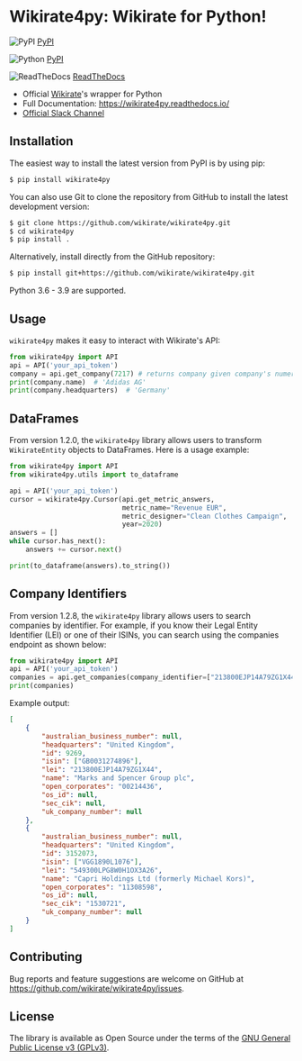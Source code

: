 # Wikirate4py: Wikirate for Python!

![PyPI](https://img.shields.io/pypi/v/wikirate4py?label=PyPI)
[PyPI](https://pypi.org/project/wikirate4py/)

![Python](https://img.shields.io/pypi/pyversions/wikirate4py?label=Python)
[PyPI](https://pypi.org/project/wikirate4py/)

![ReadTheDocs](https://readthedocs.org/projects/wikirate4py/badge/?version=latest)
[ReadTheDocs](https://wikirate4py.readthedocs.io/en/latest/)

- Official [Wikirate](https://wikirate.org)'s wrapper for Python
- Full Documentation: https://wikirate4py.readthedocs.io/
- [Official Slack Channel](https://wikirate.slack.com/archives/C021YJBQT8E)

## Installation

The easiest way to install the latest version from PyPI is by using pip:

```bash
$ pip install wikirate4py
```

You can also use Git to clone the repository from GitHub to install the latest development version:

```bash
$ git clone https://github.com/wikirate/wikirate4py.git
$ cd wikirate4py
$ pip install .
```

Alternatively, install directly from the GitHub repository:

```bash
$ pip install git+https://github.com/wikirate/wikirate4py.git
```

Python 3.6 - 3.9 are supported.

## Usage

`wikirate4py` makes it easy to interact with Wikirate's API:

```python
from wikirate4py import API
api = API('your_api_token')
company = api.get_company(7217) # returns company given company's numeric identifier
print(company.name)  # 'Adidas AG'
print(company.headquarters)  # 'Germany'
```

## DataFrames

From version 1.2.0, the `wikirate4py` library allows users to transform `WikirateEntity` objects to DataFrames. Here is a usage example:

```python
from wikirate4py import API
from wikirate4py.utils import to_dataframe

api = API('your_api_token')
cursor = wikirate4py.Cursor(api.get_metric_answers,
                            metric_name="Revenue EUR",
                            metric_designer="Clean Clothes Campaign",
                            year=2020)
answers = []
while cursor.has_next():
    answers += cursor.next()

print(to_dataframe(answers).to_string())
```

## Company Identifiers

From version 1.2.8, the `wikirate4py` library allows users to search companies by identifier. For example, if you know their Legal Entity Identifier (LEI) or one of their ISINs, you can search using the companies endpoint as shown below:

```python
from wikirate4py import API
api = API('your_api_token')
companies = api.get_companies(company_identifier=["213800EJP14A79ZG1X44", "VGG1890L1076"]) # get companies that match any of the two given company identifiers
print(companies)
```

Example output:

```json
[
    {
        "australian_business_number": null,
        "headquarters": "United Kingdom",
        "id": 9269,
        "isin": ["GB0031274896"],
        "lei": "213800EJP14A79ZG1X44",
        "name": "Marks and Spencer Group plc",
        "open_corporates": "00214436",
        "os_id": null,
        "sec_cik": null,
        "uk_company_number": null
    },
    {
        "australian_business_number": null,
        "headquarters": "United Kingdom",
        "id": 3152073,
        "isin": ["VGG1890L1076"],
        "lei": "549300LPG8W0H1OX3A26",
        "name": "Capri Holdings Ltd (formerly Michael Kors)",
        "open_corporates": "11308598",
        "os_id": null,
        "sec_cik": "1530721",
        "uk_company_number": null
    }
]
```

## Contributing

Bug reports and feature suggestions are welcome on GitHub at https://github.com/wikirate/wikirate4py/issues.

## License

The library is available as Open Source under the terms of the [GNU General Public License v3 (GPLv3)](https://www.gnu.org/licenses/gpl-3.0.txt).